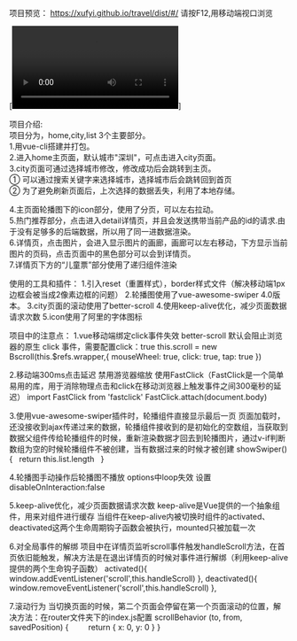 项目预览：
https://xufyi.github.io/travel/dist/#/
请按F12,用移动端视口浏览


[![Watch the video](https://raw.github.com/Xufyi/travel/master/ressources/媒体2.mp4)]


项目介绍:   
  项目分为，home,city,list 3个主要部分。  
1.用vue-cli搭建并打包。   
2.进入home主页面，默认城市"深圳"，可点击进入city页面。  
3.city页面可通过选择城市修改，修改成功后会跳转到主页。   
  ① 可以通过搜索关键字来选择城市，选择城市后会跳转回到首页  
  ② 为了避免刷新页面后，上次选择的数据丢失，利用了本地存储。  
  
4.主页面轮播图下的icon部分，使用了分页，可以左右拉动。  
5.热门推荐部分，点击进入detail详情页，并且会发送携带当前产品的id的请求.由于没有足够多的后端数据，所以用了同一进数据渲染。  
6.详情页，点击图片，会进入显示图片的画廊，画廊可以左右移动，下方显示当前图片的页码，点击页面中的黑色部分可以会到详情页。  
7.详情页下方的“儿童票”部分使用了递归组件渲染  
    
    
使用的工具和插件：
1.引入reset（重置样式），border样式文件（解决移动端1px边框会被当成2像素边框的问题）
2.轮播图使用了vue-awesome-swiper 4.0版本。
3.city页面的滚动使用了better-scroll
4.使用keep-alive优化，减少页面数据请求次数
5.icon使用了阿里的字体图标


项目中的注意点：
1.vue移动端绑定click事件失效
better-scroll 默认会阻止浏览器的原生 click 事件，需要配置click：true
this.scroll = new Bscroll(this.$refs.wrapper,{ mouseWheel: true, click: true, tap: true })

2.移动端300ms点击延迟
禁用游览器缩放
<meta name="viewport" content="width=device-width,initial-scale=1.0,minimum-scale=1.0,maximum-scale=1.0,user-scalable=no">
使用FastClick（FastClick是一个简单易用的库，用于消除物理点击和click在移动浏览器上触发事件之间300毫秒的延迟）
import FastClick from 'fastclick'
FastClick.attach(document.body)

3.使用vue-awesome-swiper插件时，轮播组件直接显示最后一页
页面加载时，还没接收到ajax传递过来的数据，轮播组件接收到的是初始化的空数组，当获取到数据父组件传给轮播组件的时候，重新渲染数据才回去到轮播图片，通过v-if判断数组为空的时候轮播组件不被创建，当有数据过来的时候才被创建
<swiper :options="swiperOption" v-if="showSwiper">
showSwiper() {   return this.list.length   }
  
4.轮播图手动操作后轮播图不播放
		options中loop失效
设置disableOnInteraction:false
  
5.keep-alive优化，减少页面数据请求次数
keep-alive是Vue提供的一个抽象组件，用来对组件进行缓存
当组件在keep-alive内被切换时组件的activated、deactivated这两个生命周期钩子函数会被执行，mounted只被加载一次

6.对全局事件的解绑
项目中在详情页监听scroll事件触发handleScroll方法，在首页依旧能触发，解决方法是在退出详情页的时候对事件进行解绑（利用keep-alive提供的两个生命钩子函数）
activated(){
    window.addEventListener('scroll',this.handleScroll)
},
deactivated(){
    window.removeEventListener('scroll',this.handleScroll)
},

7.滚动行为
当切换页面的时候，第二个页面会停留在第一个页面滚动的位置，解决方法：在router文件夹下的index.js配置
scrollBehavior (to, from, savedPosition) {
        return { x: 0, y: 0 }
}



